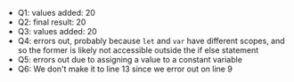 - Q1: 
values added:  20
- Q2:
final result:  20
- Q3:
values added:  20
- Q4:
errors out, probably because `let` and `var` have different scopes, and so the former is likely not accessible outside the if else statement
- Q5:
errors out due to assigning a value to a constant variable
- Q6: We don't make it to line 13 since we error out on line 9



